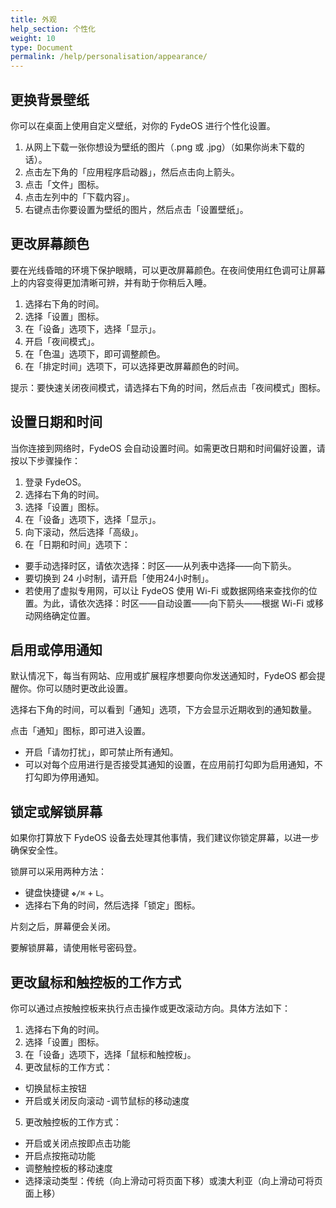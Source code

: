 ```yaml
---
title: 外观
help_section: 个性化
weight: 10
type: Document
permalink: /help/personalisation/appearance/
---
```


## 更换背景壁纸

你可以在桌面上使用自定义壁纸，对你的 FydeOS 进行个性化设置。

1. 从网上下载一张你想设为壁纸的图片（.png 或 .jpg）（如果你尚未下载的话）。
2. 点击左下角的「应用程序启动器」，然后点击向上箭头。
3. 点击「文件」图标。
4. 点击左列中的「下载内容」。
5. 右键点击你要设置为壁纸的图片，然后点击「设置壁纸」。

## 更改屏幕颜色

要在光线昏暗的环境下保护眼睛，可以更改屏幕颜色。在夜间使用红色调可让屏幕上的内容变得更加清晰可辨，并有助于你稍后入睡。

1. 选择右下角的时间。
2. 选择「设置」图标。
3. 在「设备」选项下，选择「显示」。
4. 开启「夜间模式」。
5. 在「色温」选项下，即可调整颜色。
6. 在「排定时间」选项下，可以选择更改屏幕颜色的时间。

提示：要快速关闭夜间模式，请选择右下角的时间，然后点击「夜间模式」图标。

## 设置日期和时间

当你连接到网络时，FydeOS 会自动设置时间。如需更改日期和时间偏好设置，请按以下步骤操作：

1. 登录 FydeOS。
2. 选择右下角的时间。
3. 选择「设置」图标。
4. 在「设备」选项下，选择「显示」。
5. 向下滚动，然后选择「高级」。
6. 在「日期和时间」选项下：
 - 要手动选择时区，请依次选择：时区——从列表中选择——向下箭头。
 - 要切换到 24 小时制，请开启「使用24小时制」。
 - 若使用了虚拟专用网，可以让 FydeOS 使用 Wi-Fi 或数据网络来查找你的位置。为此，请依次选择：时区——自动设置——向下箭头——根据 Wi-Fi 或移动网络确定位置​。

## 启用或停用通知

默认情况下，每当有网站、应用或扩展程序想要向你发送通知时，FydeOS 都会提醒你。你可以随时更改此设置。

选择右下角的时间，可以看到「通知」选项，下方会显示近期收到的通知数量。

点击「通知」图标，即可进入设置。

- 开启「请勿打扰」，即可禁止所有通知。
- 可以对每个应用进行是否接受其通知的设置，在应用前打勾即为启用通知，不打勾即为停用通知。

## 锁定或解锁屏幕

如果你打算放下 FydeOS 设备去处理其他事情，我们建议你锁定屏幕，以进一步确保安全性。

锁屏可以采用两种方法：

- 键盘快捷键 `❖/⌘` + `L`。
- 选择右下角的时间，然后选择「锁定」图标。

片刻之后，屏幕便会关闭。

要解锁屏幕，请使用帐号密码登。

## 更改鼠标和触控板的工作方式

你可以通过点按触控板来执行点击操作或更改滚动方向。具体方法如下：

1. 选择右下角的时间。
2. 选择「设置」图标。
3. 在「设备」选项下，选择「鼠标和触控板」。
4. 更改鼠标的工作方式：
 - 切换鼠标主按钮
 - 开启或关闭反向滚动
 -调节鼠标的移动速度
5. 更改触控板的工作方式：
 - 开启或关闭点按即点击功能
 - 开启点按拖动功能
 - 调整触控板的移动速度
 - 选择滚动类型：传统（向上滑动可将页面下移）或澳大利亚（向上滑动可将页面上移）
